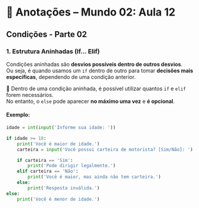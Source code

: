 # 📝 Anotações – Mundo 02: Aula 12

## Condições - Parte 02

### 1. Estrutura Aninhadas (If... Elif)
Condições aninhadas são **desvios possíveis dentro de outros desvios**.  
Ou seja, é quando usamos um `if` dentro de outro para tomar **decisões mais específicas**, dependendo de uma condição anterior.  

📌 Dentro de uma condição aninhada, é possível utilizar quantos `if` e `elif` forem necessários.  
No entanto, o `else` pode aparecer **no máximo uma vez** e **é opcional**.

#### Exemplo:

```python
idade = int(input('Informe sua idade: '))

if idade >= 18:
    print('Você é maior de idade.')
    carteira = input('Você possui carteira de motorista? [Sim/Não]: ').strip().upper()

    if carteira == 'Sim':
        print('Pode dirigir legalmente.')
    elif carteira == 'Não':
        print('Você é maior, mas ainda não tem carteira.')
    else:
        print('Resposta inválida.')
else:
    print('Você é menor de idade.')
```
